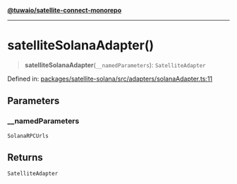 [**@tuwaio/satellite-connect-monorepo**](../../../README.md)

***

# satelliteSolanaAdapter()

> **satelliteSolanaAdapter**(`__namedParameters`): `SatelliteAdapter`

Defined in: [packages/satellite-solana/src/adapters/solanaAdapter.ts:11](https://github.com/TuwaIO/satellite-connect/blob/bbc901b8bff3563e4096dc064e78e33cabbe6cb0/packages/satellite-solana/src/adapters/solanaAdapter.ts#L11)

## Parameters

### \_\_namedParameters

`SolanaRPCUrls`

## Returns

`SatelliteAdapter`
